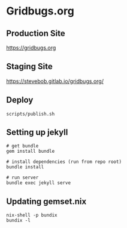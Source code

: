 # Gridbugs.org

## Production Site

https://gridbugs.org

## Staging Site

https://stevebob.gitlab.io/gridbugs.org/

## Deploy

```
scripts/publish.sh
```

## Setting up jekyll

```
# get bundle
gem install bundle

# install dependencies (run from repo root)
bundle install

# run server
bundle exec jekyll serve
```

## Updating gemset.nix
```
nix-shell -p bundix
bundix -l
```
